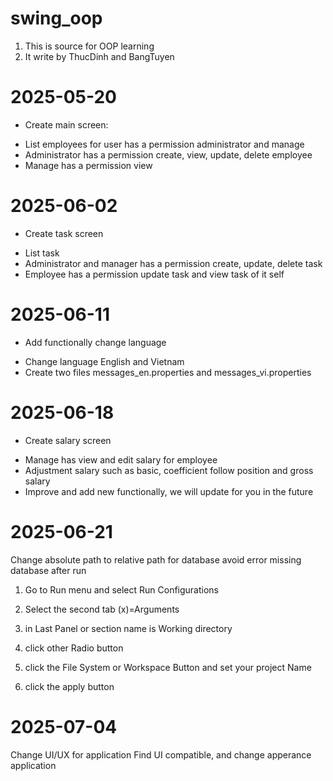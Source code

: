 # swing_oop
1. This is source for OOP learning
2. It write by ThucDinh and BangTuyen

# 2025-05-20
- Create main screen:
<ul>
<li>List employees for user has a permission administrator and manage</li>
<li>Administrator has a permission create, view, update, delete employee</li>
<li>Manage has a permission view</li>
</ul>	

# 2025-06-02
- Create task screen
<ul>
<li>List task</li>
<li>Administrator and manager has a permission create, update, delete task</li>
<li>Employee has a permission update task and view task of it self</li>
</ul>


# 2025-06-11
- Add functionally change language
<ul>
<li>Change language English and Vietnam </li>
<li>Create two files messages_en.properties and messages_vi.properties</li>
</ul>

# 2025-06-18
- Create salary screen
<ul>
<li> Manage has view and edit salary for employee</li>
<li> Adjustment salary such as basic, coefficient follow position and gross salary</li>
<li> Improve and add new functionally, we will update for you in the future</li>
</ul>


# 2025-06-21
Change absolute path to relative path for database avoid error missing database after run

1) Go to Run menu and select Run Configurations

2) Select the second tab (x)=Arguments

3) in Last Panel or section name is Working directory

4) click other Radio button

5) click the File System or Workspace Button and set your project Name

6) click the apply button
# 2025-07-04
Change UI/UX for application
Find UI compatible, and change apperance application
